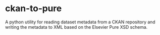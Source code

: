 # ckan-to-pure
A python utility for reading dataset metadata from a CKAN repository and writing the metadata to XML based on the Elsevier Pure XSD schema.
